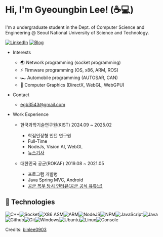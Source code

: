 # Hi, I'm Gyeoungbin Lee! (☕💻)

I'm a undergraduate student in the Dept. of Computer Science and Engineering @ Seoul National University of Science and Technology.

 [![LinkedIn](https://img.shields.io/badge/linkedin-%230077B5.svg?&style=for-the-badge&logo=linkedin&logoColor=white)](https://www.linkedin.com/in/gyeoungbin-lee-90baba250/) [![Blog](https://img.shields.io/badge/DEV-%23000000.svg?&style=for-the-badge&logo=dev.to&logoColor=white)](https://www.binlee-blog.com)

- Interests
    - 🌏 Network programming (socket programming)
    - ⚡ Firmware programming (OS, x86, ARM, ROS)
	- 🏎️ Automobile programming (AUTOSAR, CAN)
    - 👾 Computer Graphics (DirectX, WebGL, WebGPU)

- Contact
	- egb3543@gmail.com

- Work Experience
	- 한국과학기술연구원(KIST) 2024.09 ~ 2025.02
		- 학점인정형 인턴 연구원
		- Full-Time
		- NodeJs, Vision AI, WebGL
		- <a href="https://www.dt.co.kr/contents.html?article_no=2025010602101031076001&ref=naver" target="_blank">뉴스기사</a>

	- 대한민국 공군(ROKAF) 2019.08 ~ 2021.05
		- 프로그램 개발병
		- Java Spring MVC, Android
		- [공군 복무 당시 인터뷰(공군 공식 유튜브)](https://youtu.be/NCjTnUAipWw?si=KeZuvn-KmHVwU1JW)

## :wrench: Technologies

![C++](https://img.icons8.com/?size=30&id=40669&format=png&color=000000)![Socket](https://img.icons8.com/?size=30&id=13569&format=png&color=000000)![X86 ASM](https://img.icons8.com/?size=30&id=gVK745a4Vaur&format=png&color=000000)![ARM](https://img.icons8.com/?size=30&id=tD8gGypEfqaX&format=png&color=000000)![NodeJS](https://img.icons8.com/color/30/nodejs.png)![NPM](https://img.icons8.com/color/30/npm.png)![JavaScript](https://img.icons8.com/color/30/javascript.png)![Java](https://img.icons8.com/?size=30&id=Pd2x9GWu9ovX&format=png&color=000000)![Github](https://img.icons8.com/material-outlined/30/github.png)![Git](https://img.icons8.com/color/30/git.png)![Windows](https://img.icons8.com/color/30/windows-10.png)![Ubuntu](https://img.icons8.com/color/30/ubuntu--v1.png)![Linux](https://img.icons8.com/color/30/linux.png)![Console](https://img.icons8.com/color/30/console.png)

Credits: [binlee0903](https://github.com/binlee0903)
